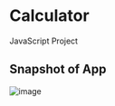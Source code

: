 # Calculator
JavaScript Project

## Snapshot of App

![image](https://github.com/raushanstar/Calculator/assets/59171550/1fcd47b8-65b3-4849-8c2c-c05562e0c9af)
